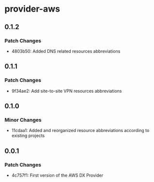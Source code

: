 # provider-aws

## 0.1.2

### Patch Changes

- 4803b50: Added DNS related resources abbreviations

## 0.1.1

### Patch Changes

- 9f34ae2: Add site-to-site VPN resources abbreviations

## 0.1.0

### Minor Changes

- 11cdaa1: Added and reorganized resource abbreviations according to existing projects

## 0.0.1

### Patch Changes

- 4c757f1: First version of the AWS DX Provider
